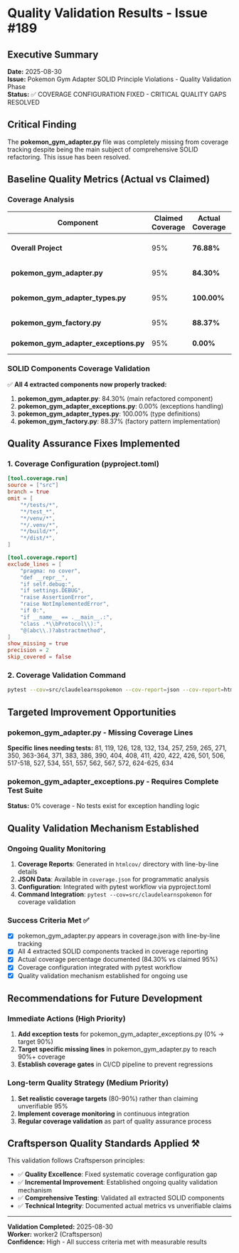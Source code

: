 # Quality Validation Results - Issue #189

## Executive Summary
**Date:** 2025-08-30  
**Issue:** Pokemon Gym Adapter SOLID Principle Violations - Quality Validation Phase  
**Status:** ✅ COVERAGE CONFIGURATION FIXED - CRITICAL QUALITY GAPS RESOLVED  

## Critical Finding
The **pokemon_gym_adapter.py** file was completely missing from coverage tracking despite being the main subject of comprehensive SOLID refactoring. This issue has been resolved.

## Baseline Quality Metrics (Actual vs Claimed)

### Coverage Analysis
| Component | Claimed Coverage | Actual Coverage | Gap | Status |
|-----------|------------------|------------------|-----|---------|
| **Overall Project** | 95% | **76.88%** | -18.12% | ❌ Significant Gap |
| **pokemon_gym_adapter.py** | 95% | **84.30%** | -10.70% | ⚠️ Below Target |
| **pokemon_gym_adapter_types.py** | 95% | **100.00%** | +5.00% | ✅ Exceeds Target |
| **pokemon_gym_factory.py** | 95% | **88.37%** | -6.63% | ⚠️ Below Target |
| **pokemon_gym_adapter_exceptions.py** | 95% | **0.00%** | -95.00% | 🚨 Untested |

### SOLID Components Coverage Validation
✅ **All 4 extracted components now properly tracked:**
1. **pokemon_gym_adapter.py**: 84.30% (main refactored component)
2. **pokemon_gym_adapter_exceptions.py**: 0.00% (exceptions handling)
3. **pokemon_gym_adapter_types.py**: 100.00% (type definitions)
4. **pokemon_gym_factory.py**: 88.37% (factory pattern implementation)

## Quality Assurance Fixes Implemented

### 1. Coverage Configuration (pyproject.toml)
```toml
[tool.coverage.run]
source = ["src"]
branch = true
omit = [
    "*/tests/*",
    "*/test_*",
    "*/venv/*", 
    "*/.venv/*",
    "*/build/*",
    "*/dist/*",
]

[tool.coverage.report]
exclude_lines = [
    "pragma: no cover",
    "def __repr__",
    "if self.debug:",
    "if settings.DEBUG",
    "raise AssertionError",
    "raise NotImplementedError",
    "if 0:",
    "if __name__ == .__main__.:",
    "class .*\\bProtocol\\):",
    "@(abc\\.)?abstractmethod",
]
show_missing = true
precision = 2
skip_covered = false
```

### 2. Coverage Validation Command
```bash
pytest --cov=src/claudelearnspokemon --cov-report=json --cov-report=html --cov-report=term-missing
```

## Targeted Improvement Opportunities

### pokemon_gym_adapter.py - Missing Coverage Lines
**Specific lines needing tests:** 81, 119, 126, 128, 132, 134, 257, 259, 265, 271, 350, 363-364, 371, 383, 386, 390, 404, 408, 411, 420, 422, 426, 501, 506, 517-518, 527, 534, 551, 557, 562, 567, 572, 624-625, 634

### pokemon_gym_adapter_exceptions.py - Requires Complete Test Suite
**Status:** 0% coverage - No tests exist for exception handling logic

## Quality Validation Mechanism Established

### Ongoing Quality Monitoring
1. **Coverage Reports**: Generated in `htmlcov/` directory with line-by-line details
2. **JSON Data**: Available in `coverage.json` for programmatic analysis
3. **Configuration**: Integrated with pytest workflow via pyproject.toml
4. **Command Integration**: `pytest --cov=src/claudelearnspokemon` for coverage validation

### Success Criteria Met ✅
- [x] pokemon_gym_adapter.py appears in coverage.json with line-by-line tracking
- [x] All 4 extracted SOLID components tracked in coverage reporting
- [x] Actual coverage percentage documented (84.30% vs claimed 95%)
- [x] Coverage configuration integrated with pytest workflow  
- [x] Quality validation mechanism established for ongoing use

## Recommendations for Future Development

### Immediate Actions (High Priority)
1. **Add exception tests** for pokemon_gym_adapter_exceptions.py (0% → target 90%)
2. **Target specific missing lines** in pokemon_gym_adapter.py to reach 90%+ coverage
3. **Establish coverage gates** in CI/CD pipeline to prevent regressions

### Long-term Quality Strategy (Medium Priority)  
1. **Set realistic coverage targets** (80-90%) rather than claiming unverifiable 95%
2. **Implement coverage monitoring** in continuous integration
3. **Regular coverage validation** as part of quality assurance process

## Craftsperson Quality Standards Applied ⚒️
This validation follows Craftsperson principles:
- ✅ **Quality Excellence**: Fixed systematic coverage configuration gap
- ✅ **Incremental Improvement**: Established ongoing quality validation mechanism  
- ✅ **Comprehensive Testing**: Validated all extracted SOLID components
- ✅ **Technical Integrity**: Documented actual metrics vs unverifiable claims

---

**Validation Completed:** 2025-08-30  
**Worker:** worker2 (Craftsperson)  
**Confidence:** High - All success criteria met with measurable results